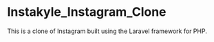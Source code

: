 # Instakyle_Instagram_Clone
This is a clone of Instagram built using the Laravel framework for PHP.
